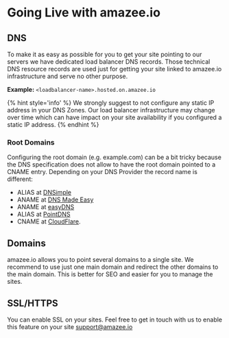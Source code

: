 # Going Live with amazee.io

<!-- toc -->

## DNS

To make it as easy as possible for you to get your site pointing to our servers we have dedicated load balancer DNS records. Those technical DNS resource records are used just for getting your site linked to amazee.io infrastructure and serve no other purpose.

**Example:** `<loadbalancer-name>.hosted.on.amazee.io`

{% hint style='info' %}
We strongly suggest to not configure any static IP address in your DNS Zones. Our load balancer infrastructure may change over time which can have impact on your site availability if you configured a static IP address.
{% endhint %}

### Root Domains

Configuring the root domain (e.g. example.com) can be a bit tricky because the DNS specification does not allow to have the root domain pointed to a CNAME entry. Depending on your DNS Provider the record name is different:

- ALIAS at [DNSimple](https://dnsimple.com/)
- ANAME at [DNS Made Easy](http://www.dnsmadeeasy.com/)
- ANAME at [easyDNS](https://www.easydns.com/)
- ALIAS at [PointDNS](https://pointhq.com/)
- CNAME at [CloudFlare](https://www.cloudflare.com/).


## Domains

amazee.io allows you to point several domains to a single site. We recommend to use just one main domain and redirect the other domains to the main domain. This is better for SEO and easier for you to manage the sites.

## SSL/HTTPS

You can enable SSL on your sites. Feel free to get in touch with us to enable this feature on your site support@amazee.io
